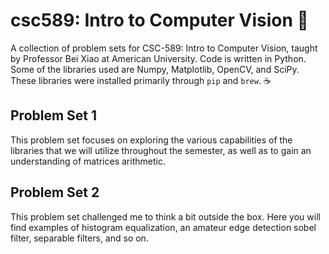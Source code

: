 # csc589: Intro to Computer Vision :eyes:
A collection of problem sets for CSC-589: Intro to Computer Vision, taught by Professor Bei Xiao at
American University. Code is written in Python. Some of the libraries used are Numpy, Matplotlib,
OpenCV, and SciPy. These libraries were installed primarily through ```pip``` and ```brew```. :coffee:

## Problem Set 1
This problem set focuses on exploring the various capabilities of the libraries that we will utilize throughout
the semester, as well as to gain an understanding of matrices arithmetic.

## Problem Set 2
This problem set challenged me to think a bit outside the box. Here you will find examples of histogram
equalization, an amateur edge detection sobel filter, separable filters, and so on. 
